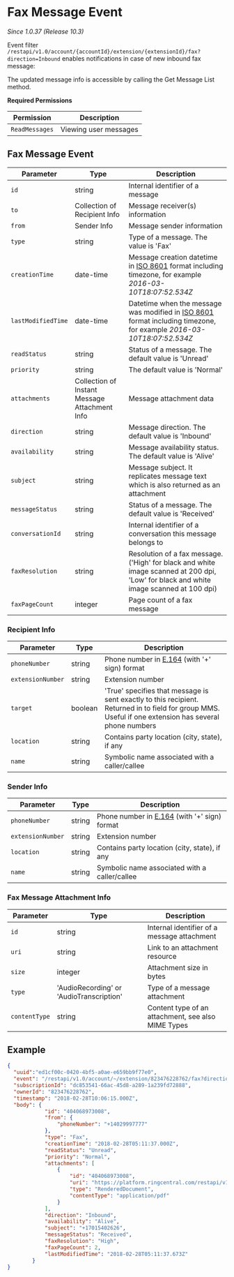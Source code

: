 # Fax Message Event

*Since 1.0.37 (Release 10.3)*

Event filter `/restapi/v1.0/account/{accountId}/extension/{extensionId}/fax?direction=Inbound` enables notifications in case of new inbound fax message:

The updated message info is accessible by calling the Get Message List method.

**Required Permissions**

| Permission     | Description           |
|----------------|-----------------------|
| `ReadMessages` | Viewing user messages |

## Fax Message Event

| Parameter | Type | Description |
|-----------|------|-------------|
| `id` | string | Internal identifier of a message |
| `to` | Collection of Recipient Info | Message receiver(s) information |
| `from` | Sender Info | Message sender information |
| `type` | string |  Type of a message. The value is 'Fax' |
| `creationTime` | date-time | Message creation datetime in [ISO 8601](https://en.wikipedia.org/wiki/ISO_8601) format including timezone, for example *2016-03-10T18:07:52.534Z* |
| `lastModifiedTime` | date-time | Datetime when the message was modified in [ISO 8601](https://en.wikipedia.org/wiki/ISO_8601) format including timezone, for example *2016-03-10T18:07:52.534Z* |
| `readStatus` | string | Status of a message. The default value is 'Unread' |
| `priority` | string |  The default value is 'Normal' |
| `attachments` | Collection of Instant Message Attachment Info | Message attachment data |
| `direction` | string | Message direction. The default value is 'Inbound' |
| `availability` | string | Message availability status. The default value is 'Alive' |
| `subject` | string | Message subject. It replicates message text which is also returned as an attachment |
| `messageStatus` | string | Status of a message. The default value is 'Received' |
| `conversationId` | string | Internal identifier of a conversation this message belongs to |
| `faxResolution` | string | Resolution of a fax message. ('High' for black and white image scanned at 200 dpi, 'Low' for black and white image scanned at 100 dpi)|
| `faxPageCount`  | integer | Page count of a fax message |


### Recipient Info

| Parameter | Type | Description |
|-----------|------|-------------|
| `phoneNumber` | string | Phone number in [E.164](https://www.itu.int/rec/T-REC-E.164-201011-I) (with '+' sign) format |
| `extensionNumber` | string | Extension number |
| `target` | boolean | 'True' specifies that message is sent exactly to this recipient. Returned in to field for group MMS. Useful if one extension has several phone numbers |
| `location` | string | Contains party location (city, state), if any |
| `name` | string | Symbolic name associated with a caller/callee |

### Sender Info

| Parameter | Type | Description |
|-----------|------|-------------|
| `phoneNumber` | string | Phone number in [E.164](https://www.itu.int/rec/T-REC-E.164-201011-I) (with '+' sign) format |
| `extensionNumber` | string | Extension number |
| `location` | string | Contains party location (city, state), if any |
| `name` | string | Symbolic name associated with a caller/callee |

### Fax Message Attachment Info

| Parameter | Type | Description |
|-----------|------|-------------|
| `id` | string | Internal identifier of a message attachment |
| `uri` | string | Link to an attachment resource |
| `size` | integer | Attachment size in bytes |
| `type` | 'AudioRecording' or 'AudioTranscription'| Type of a message attachment |
| `contentType` | string | Content type of an attachment, see also MIME Types |

## Example

```json
{
  "uuid":"ed1cf00c-0420-4bf5-a0ae-e659bb9f77e0",
  "event": "/restapi/v1.0/account/~/extension/823476228762/fax?direction=Inbound",
  "subscriptionId": "dc853541-66ac-45d8-a289-1a239fd72888",
  "ownerId": "823476228762",
  "timestamp": "2018-02-28T10:06:15.000Z",
  "body": {
            "id": "404068973008",
            "from": {
                "phoneNumber": "+14029997777"
            },
            "type": "Fax",
            "creationTime": "2018-02-28T05:11:37.000Z",
            "readStatus": "Unread",
            "priority": "Normal",
            "attachments": [
                {
                    "id": "404068973008",
                    "uri": "https://platform.ringcentral.com/restapi/v1.0/account/404161512008/extension/404161514008/message-store/404068973008/content/404068973008",
                    "type": "RenderedDocument",
                    "contentType": "application/pdf"
                }
            ],
            "direction": "Inbound",
            "availability": "Alive",
            "subject": "+17015402626",
            "messageStatus": "Received",
            "faxResolution": "High",
            "faxPageCount": 2,
            "lastModifiedTime": "2018-02-28T05:11:37.673Z"
        }
}
```
